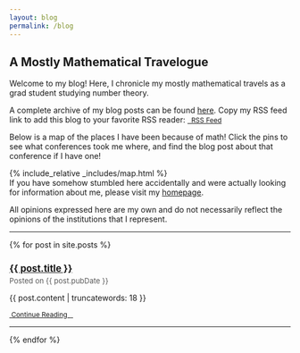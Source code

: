```yaml
---
layout: blog
permalink: /blog
---
```


## A Mostly Mathematical Travelogue

Welcome to my blog!  Here, I chronicle my mostly mathematical travels as a grad student studying number theory.  

A complete archive of my blog posts can be found [here](https://zporat.github.io/archive.html).  Copy my RSS feed link to add this blog to your favorite RSS reader: <a href="https://zporat.github.io/feed.xml" class="button" style="font-size:12px;"><i class="fas fa-rss" aria-hidden="true"></i>&nbsp; RSS Feed</a>

Below is a map of the places I have been because of math!  Click the pins to see what conferences took me where, and find the blog post about that conference if I have one!

{% include_relative _includes/map.html %}
<br>
If you have somehow stumbled here accidentally and were actually looking for information about me, please visit my [homepage](https://zporat.github.io). 

All opinions expressed here are my own and do not necessarily reflect the opinions of the institutions that I represent.  

---

{% for post in site.posts %}

<h3 style="font-size: 120%; margin-bottom: 3pt; padding-bottom: 0" ><a href="{{ post.url }}">{{ post.title }}</a></h3> 
<p style="color: #595959; font-size:13px; margin-top: 0; padding-top: 0"> Posted on {{ post.pubDate }} </p>
<p> {{ post.content | truncatewords: 18 }} </p>
<a href="{{ post.url }}" class="button" style="font-size:12px;">&nbsp;Continue Reading&nbsp;&nbsp;<i class="fas fa-angle-double-right" aria-hidden="true"></i>&nbsp;</a>

---
{% endfor %}
